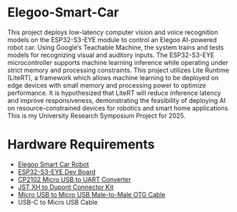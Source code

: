 # Elegoo-Smart-Car

This project deploys low-latency computer vision and voice recognition models on the ESP32-S3-EYE module to control an Elegoo AI-powered robot car. Using Google’s Teachable Machine, the system trains and tests models for recognizing visual and auditory inputs. The ESP32-S3-EYE microcontroller supports machine learning inference while operating under strict memory and processing constraints. This project utilizes Lite Runtime (LiteRT), a framework which allows machine learning to be deployed on edge devices with small memory and processing power to optimize performance. It is hypothesized that LiteRT will reduce inference latency and improve responsiveness, demonstrating the feasibility of deploying AI on resource-constrained devices for robotics and smart home applications. This is my University Research Symposium Project for 2025. 

# Hardware Requirements
- [Elegoo Smart Car Robot](https://us.elegoo.com/products/elegoo-smart-robot-car-kit-v-4-0)
- [ESP32-S3-EYE Dev Board](https://www.aliexpress.us/item/3256803794751194.html)
- [CP2102 Micro USB to UART Converter](https://www.amazon.com/HiLetgo-CP2102-Module-Converter-Replace/dp/B01N47LXRA)
- [JST XH to Dupont Connector Kit](https://www.amazon.com/Kidisoii-Dupont2-54-Connector-Pre-Crimped-Compatible/dp/B0CMCN9CXD/135-4941321-1839956)
- [Micro USB to Micro USB Male-to-Male OTG Cable](https://www.amazon.com/Micro-USB-Male-Data-Cable/dp/B0872GMD7V/)
- USB-C to Micro USB Cable
